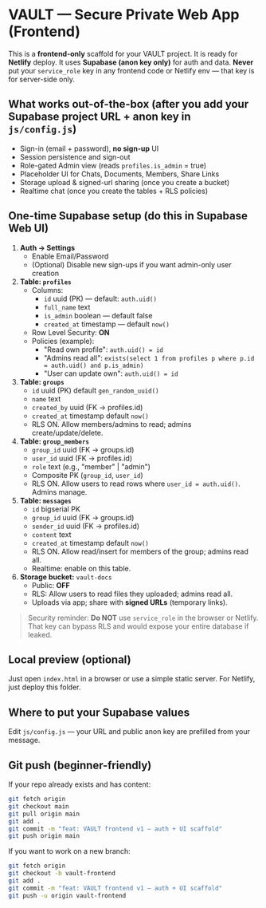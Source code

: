 
# VAULT — Secure Private Web App (Frontend)

This is a **frontend-only** scaffold for your VAULT project. It is ready for **Netlify** deploy.
It uses **Supabase (anon key only)** for auth and data. **Never** put your `service_role` key in any frontend code or Netlify env — that key is for server-side only.

## What works out-of-the-box (after you add your Supabase project URL + anon key in `js/config.js`)
- Sign-in (email + password), **no sign-up** UI
- Session persistence and sign-out
- Role-gated Admin view (reads `profiles.is_admin` = true)
- Placeholder UI for Chats, Documents, Members, Share Links
- Storage upload & signed-url sharing (once you create a bucket)
- Realtime chat (once you create the tables + RLS policies)

## One-time Supabase setup (do this in Supabase Web UI)
1) **Auth → Settings**
   - Enable Email/Password
   - (Optional) Disable new sign-ups if you want admin-only user creation
2) **Table: `profiles`**
   - Columns:
     - `id` uuid (PK) — default: `auth.uid()`
     - `full_name` text
     - `is_admin` boolean — default false
     - `created_at` timestamp — default `now()`
   - Row Level Security: **ON**
   - Policies (example):
     - "Read own profile": `auth.uid() = id`
     - "Admins read all": `exists(select 1 from profiles p where p.id = auth.uid() and p.is_admin)`
     - "User can update own": `auth.uid() = id`
3) **Table: `groups`**
   - `id` uuid (PK) default `gen_random_uuid()`
   - `name` text
   - `created_by` uuid (FK -> profiles.id)
   - `created_at` timestamp default `now()`
   - RLS ON. Allow members/admins to read; admins create/update/delete.
4) **Table: `group_members`**
   - `group_id` uuid (FK -> groups.id)
   - `user_id` uuid (FK -> profiles.id)
   - `role` text (e.g., "member" | "admin")
   - Composite PK (`group_id`, `user_id`)
   - RLS ON. Allow users to read rows where `user_id = auth.uid()`. Admins manage.
5) **Table: `messages`**
   - `id` bigserial PK
   - `group_id` uuid (FK -> groups.id)
   - `sender_id` uuid (FK -> profiles.id)
   - `content` text
   - `created_at` timestamp default `now()`
   - RLS ON. Allow read/insert for members of the group; admins read all.
   - Realtime: enable on this table.
6) **Storage bucket:** `vault-docs`
   - Public: **OFF**
   - RLS: Allow users to read files they uploaded; admins read all.
   - Uploads via app; share with **signed URLs** (temporary links).

> Security reminder: **Do NOT** use `service_role` in the browser or Netlify.
> That key can bypass RLS and would expose your entire database if leaked.

## Local preview (optional)
Just open `index.html` in a browser or use a simple static server. For Netlify, just deploy this folder.

## Where to put your Supabase values
Edit `js/config.js` — your URL and public anon key are prefilled from your message.

## Git push (beginner-friendly)
If your repo already exists and has content:
```bash
git fetch origin
git checkout main
git pull origin main
git add .
git commit -m "feat: VAULT frontend v1 — auth + UI scaffold"
git push origin main
```
If you want to work on a new branch:
```bash
git fetch origin
git checkout -b vault-frontend
git add .
git commit -m "feat: VAULT frontend v1 — auth + UI scaffold"
git push -u origin vault-frontend
```
